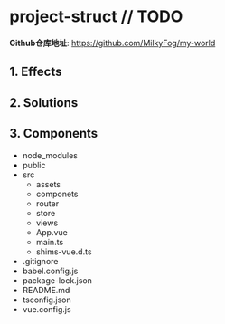 # project-struct // TODO

**Github仓库地址**: <https://github.com/MilkyFog/my-world>

## 1. **Effects**

## 2. **Solutions**

## 3. **Components**

- node_modules
- public
- src
  - assets
  - componets
  - router
  - store
  - views
  - App.vue
  - main.ts
  - shims-vue.d.ts
- .gitignore
- babel.config.js
- package-lock.json
- README.md
- tsconfig.json
- vue.config.js
